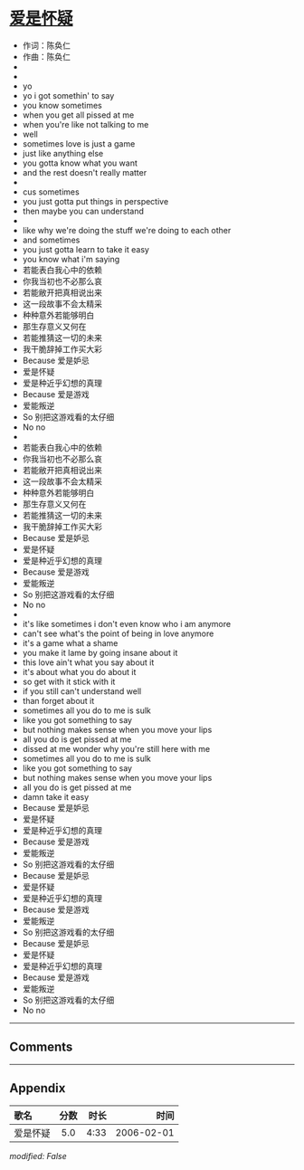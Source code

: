 # [爱是怀疑](https://music.163.com/song?id=65999)

* 作词：陈奂仁
* 作曲：陈奂仁
*
*
* yo
* yo i got somethin' to say
* you know sometimes
* when you get all pissed at me
* when you're like not talking to me
* well
* sometimes love is just a game
* just like anything else
* you gotta know what you want
* and the rest doesn't really matter
* 
* cus sometimes
* you just gotta put things in perspective
* then maybe you can understand
* 
* like why we're doing the stuff we're doing to each other
* and sometimes
* you just gotta learn to take it easy
* you know what i'm saying
* 若能表白我心中的依赖
* 你我当初也不必那么哀
* 若能敝开把真相说出来
* 这一段故事不会太精采
* 种种意外若能够明白
* 那生存意义又何在
* 若能推猜这一切的未来
* 我干脆辞掉工作买大彩
* Because 爱是妒忌
* 爱是怀疑
* 爱是种近乎幻想的真理
* Because 爱是游戏
* 爱能叛逆
* So 别把这游戏看的太仔细
* No no
* 
* 若能表白我心中的依赖
* 你我当初也不必那么哀
* 若能敝开把真相说出来
* 这一段故事不会太精采
* 种种意外若能够明白
* 那生存意义又何在
* 若能推猜这一切的未来
* 我干脆辞掉工作买大彩
* Because 爱是妒忌
* 爱是怀疑
* 爱是种近乎幻想的真理
* Because 爱是游戏
* 爱能叛逆
* So 别把这游戏看的太仔细
* No no
* 
* it's like sometimes i don't even know who i am anymore
* can't see what's the point of being in love anymore
* it's a game what a shame
* you make it lame by going insane about it
* this love ain't what you say about it
* it's about what you do about it
* so get with it stick with it
* if you still can't understand well
* than forget about it
* sometimes all you do to me is sulk
* like you got something to say
* but nothing makes sense when you move your lips
* all you do is get pissed at me
* dissed at me wonder why you're still here with me
* sometimes all you do to me is sulk
* like you got something to say
* but nothing makes sense when you move your lips
* all you do is get pissed at me
* damn take it easy
* Because 爱是妒忌
* 爱是怀疑
* 爱是种近乎幻想的真理
* Because 爱是游戏
* 爱能叛逆
* So 别把这游戏看的太仔细
* Because 爱是妒忌
* 爱是怀疑
* 爱是种近乎幻想的真理
* Because 爱是游戏
* 爱能叛逆
* So 别把这游戏看的太仔细
* Because 爱是妒忌
* 爱是怀疑
* 爱是种近乎幻想的真理
* Because 爱是游戏
* 爱能叛逆
* So 别把这游戏看的太仔细
* No no


---

## Comments


---

## Appendix

|歌名|分数|时长|时间|
|:---|:---:|---:|---:|
|爱是怀疑|5.0|4:33|2006-02-01

*modified: False*